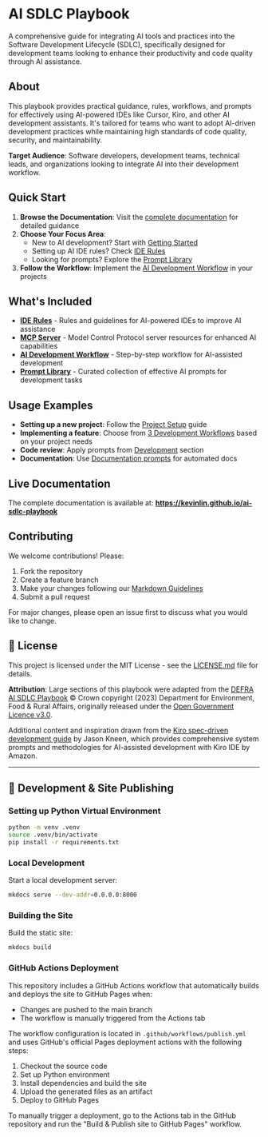 # AI SDLC Playbook

A comprehensive guide for integrating AI tools and practices into the Software Development Lifecycle (SDLC), specifically designed for development teams looking to enhance their productivity and code quality through AI assistance.

## About

This playbook provides practical guidance, rules, workflows, and prompts for effectively using AI-powered IDEs like Cursor, Kiro, and other AI development assistants. It's tailored for teams who want to adopt AI-driven development practices while maintaining high standards of code quality, security, and maintainability.

**Target Audience**: Software developers, development teams, technical leads, and organizations looking to integrate AI into their development workflow.

## Quick Start

1. **Browse the Documentation**: Visit the [complete documentation](docs/README.md) for detailed guidance
2. **Choose Your Focus Area**:
   - New to AI development? Start with [Getting Started](docs/workflow/feature-based-development/01-getting-started.md)
   - Setting up AI IDE rules? Check [IDE Rules](docs/ide-rules/README.md)
   - Looking for prompts? Explore the [Prompt Library](docs/prompt-library/README.md)
3. **Follow the Workflow**: Implement the [AI Development Workflow](docs/workflow/README.md) in your projects

## What's Included

- **[IDE Rules](docs/ide-rules/README.md)** - Rules and guidelines for AI-powered IDEs to improve AI assistance
- **[MCP Server](docs/mcp-server/README.md)** - Model Control Protocol server resources for enhanced AI capabilities
- **[AI Development Workflow](docs/workflow/README.md)** - Step-by-step workflow for AI-assisted development
- **[Prompt Library](docs/prompt-library/README.md)** - Curated collection of effective AI prompts for development tasks

## Usage Examples

- **Setting up a new project**: Follow the [Project Setup](docs/workflow/project-setup.md) guide
- **Implementing a feature**: Choose from [3 Development Workflows](docs/workflow/README.md#choose-your-development-workflow) based on your project needs
- **Code review**: Apply prompts from [Development](docs/prompt-library/README.md#development) section
- **Documentation**: Use [Documentation prompts](docs/prompt-library/README.md#documentation) for automated docs

## Live Documentation

The complete documentation is available at: **https://kevinlin.github.io/ai-sdlc-playbook**

## Contributing

We welcome contributions! Please:

1. Fork the repository
2. Create a feature branch
3. Make your changes following our [Markdown Guidelines](docs/ide-rules/languages/markdown.md)
4. Submit a pull request

For major changes, please open an issue first to discuss what you would like to change.

## 📄 License

This project is licensed under the MIT License - see the [LICENSE.md](LICENSE.md) file for details.

**Attribution**: Large sections of this playbook were adapted from the [DEFRA AI SDLC Playbook](https://github.com/DEFRA/defra-ai-sdlc) © Crown copyright (2023) Department for Environment, Food & Rural Affairs, originally released under the [Open Government Licence v3.0](http://www.nationalarchives.gov.uk/doc/open-government-licence/version/3/).

Additional content and inspiration drawn from the [Kiro spec-driven development guide](https://github.com/jasonkneen/kiro) by Jason Kneen, which provides comprehensive system prompts and methodologies for AI-assisted development with Kiro IDE by Amazon.

---

## 🔧 Development & Site Publishing

### Setting up Python Virtual Environment

```bash
python -m venv .venv
source .venv/bin/activate
pip install -r requirements.txt
```

### Local Development

Start a local development server:

```bash
mkdocs serve --dev-addr=0.0.0.0:8000
```

### Building the Site

Build the static site:

```bash
mkdocs build
```

### GitHub Actions Deployment

This repository includes a GitHub Actions workflow that automatically builds and deploys the site to GitHub Pages when:

- Changes are pushed to the main branch
- The workflow is manually triggered from the Actions tab

The workflow configuration is located in `.github/workflows/publish.yml` and uses GitHub's official Pages deployment actions with the following steps:

1. Checkout the source code
2. Set up Python environment
3. Install dependencies and build the site
4. Upload the generated files as an artifact
5. Deploy to GitHub Pages

To manually trigger a deployment, go to the Actions tab in the GitHub repository and run the "Build & Publish site to GitHub Pages" workflow.